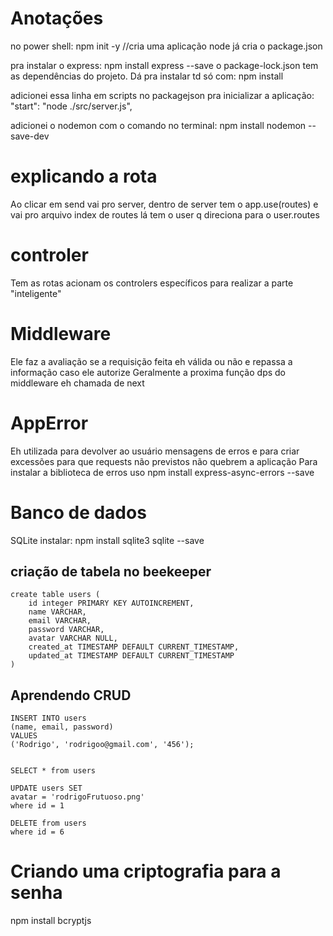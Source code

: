 # Anotações

no power shell: npm init -y //cria uma aplicação node
já cria o package.json

pra instalar o express: npm install express --save
o package-lock.json tem as dependências do projeto. Dá pra instalar td só com: npm install

adicionei essa linha em scripts no packagejson pra inicializar a aplicação: "start": "node ./src/server.js",

adicionei o nodemon com o comando no terminal: npm install nodemon --save-dev


# explicando a rota
Ao clicar em send vai pro server, dentro de server tem o app.use(routes) e vai pro arquivo index de routes
lá tem o user q direciona para o user.routes

# controler
Tem as rotas acionam os controlers específicos para realizar a parte "inteligente"

# Middleware
Ele faz a avaliação se a requisição feita eh válida ou não e repassa a informação caso ele autorize
Geralmente a proxima função dps do middleware eh chamada de next

# AppError
Eh utilizada para devolver ao usuário mensagens de erros e para criar excessões para que requests não previstos
não quebrem a aplicação
Para instalar a biblioteca de erros uso npm install express-async-errors --save

# Banco de dados
SQLite instalar: npm install sqlite3 sqlite --save

## criação de tabela no beekeeper

```
create table users (
    id integer PRIMARY KEY AUTOINCREMENT,
    name VARCHAR,
    email VARCHAR,
    password VARCHAR,
    avatar VARCHAR NULL,
    created_at TIMESTAMP DEFAULT CURRENT_TIMESTAMP,
    updated_at TIMESTAMP DEFAULT CURRENT_TIMESTAMP
)
```

## Aprendendo CRUD

```
INSERT INTO users
(name, email, password)
VALUES
('Rodrigo', 'rodrigoo@gmail.com', '456');


SELECT * from users 

UPDATE users SET 
avatar = 'rodrigoFrutuoso.png'
where id = 1

DELETE from users
where id = 6
```

# Criando uma criptografia para a senha
npm install bcryptjs